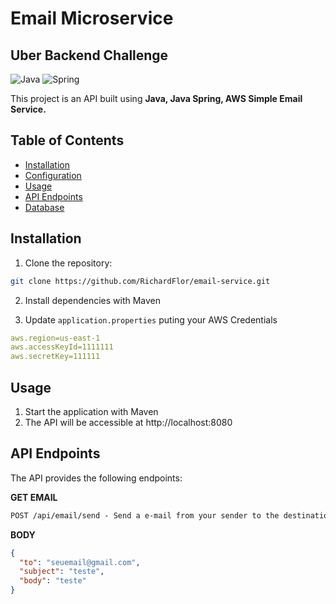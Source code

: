 # Email Microservice
## Uber Backend Challenge

![Java](https://img.shields.io/badge/java-%23ED8B00.svg?style=for-the-badge&logo=openjdk&logoColor=white)
![Spring](https://img.shields.io/badge/spring-%236DB33F.svg?style=for-the-badge&logo=spring&logoColor=white)

This project is an API built using **Java, Java Spring, AWS Simple Email Service.**

## Table of Contents

- [Installation](#installation)
- [Configuration](#configuration)
- [Usage](#usage)
- [API Endpoints](#api-endpoints)
- [Database](#database)


## Installation

1. Clone the repository:

```bash
git clone https://github.com/RichardFlor/email-service.git
```

2. Install dependencies with Maven

3. Update `application.properties` puting your AWS Credentials

```yaml
aws.region=us-east-1
aws.accessKeyId=1111111
aws.secretKey=111111
```
## Usage

1. Start the application with Maven
2. The API will be accessible at http://localhost:8080

## API Endpoints
The API provides the following endpoints:

**GET EMAIL**
```markdown
POST /api/email/send - Send a e-mail from your sender to the destination
```

**BODY**
```json
{
  "to": "seuemail@gmail.com",
  "subject": "teste",
  "body": "teste"
}
```

